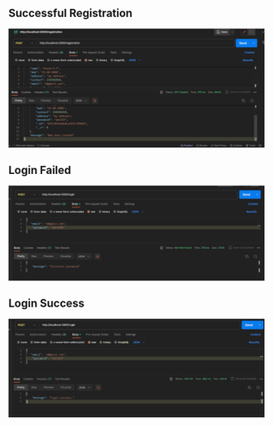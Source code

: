 ## Successful Registration
<img src="./asset/registration.png" alt="img">

## Login Failed
<img src="./asset/login-failed.png" alt="img">

## Login Success
<img src="./asset/login-success.png" alt="img">